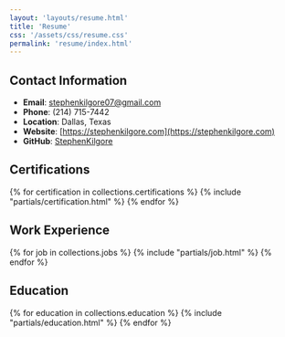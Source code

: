 ```yaml
---
layout: 'layouts/resume.html'
title: 'Resume'
css: '/assets/css/resume.css'
permalink: 'resume/index.html'
---
```


## Contact Information

- **Email**: stephenkilgore07@gmail.com
- **Phone**: (214) 715-7442
- **Location**: Dallas, Texas
- **Website**: [https://stephenkilgore.com](https://stephenkilgore.com)
- **GitHub**: [StephenKilgore](https://github.com/StephenKilgore)

## Certifications

<div class="certifications">
{% for certification in collections.certifications %}
    {% include "partials/certification.html" %}
{% endfor %}
</div>

## Work Experience

{% for job in collections.jobs %}
{% include "partials/job.html" %}
{% endfor %}

## Education

{% for education in collections.education %}
{% include "partials/education.html" %}
{% endfor %}
